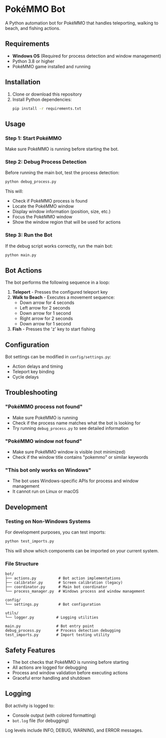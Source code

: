 # PokéMMO Bot

A Python automation bot for PokéMMO that handles teleporting, walking to beach, and fishing actions.

## Requirements

- **Windows OS** (Required for process detection and window management)
- Python 3.8 or higher
- PokéMMO game installed and running

## Installation

1. Clone or download this repository
2. Install Python dependencies:
   ```bash
   pip install -r requirements.txt
   ```

## Usage

### Step 1: Start PokéMMO
Make sure PokéMMO is running before starting the bot.

### Step 2: Debug Process Detection
Before running the main bot, test the process detection:

```bash
python debug_process.py
```

This will:
- Check if PokéMMO process is found
- Locate the PokéMMO window
- Display window information (position, size, etc.)
- Focus the PokéMMO window
- Show the window region that will be used for actions

### Step 3: Run the Bot
If the debug script works correctly, run the main bot:

```bash
python main.py
```

## Bot Actions

The bot performs the following sequence in a loop:

1. **Teleport** - Presses the configured teleport key
2. **Walk to Beach** - Executes a movement sequence:
   - Down arrow for 4 seconds
   - Left arrow for 2 seconds  
   - Down arrow for 1 second
   - Right arrow for 2 seconds
   - Down arrow for 1 second
3. **Fish** - Presses the 'z' key to start fishing

## Configuration

Bot settings can be modified in `config/settings.py`:

- Action delays and timing
- Teleport key binding
- Cycle delays

## Troubleshooting

### "PokéMMO process not found"
- Make sure PokéMMO is running
- Check if the process name matches what the bot is looking for
- Try running `debug_process.py` to see detailed information

### "PokéMMO window not found"
- Make sure PokéMMO window is visible (not minimized)
- Check if the window title contains "pokemmo" or similar keywords

### "This bot only works on Windows"
- The bot uses Windows-specific APIs for process and window management
- It cannot run on Linux or macOS

## Development

### Testing on Non-Windows Systems
For development purposes, you can test imports:

```bash
python test_imports.py
```

This will show which components can be imported on your current system.

### File Structure
```
bot/
├── actions.py          # Bot action implementations
├── calibrator.py       # Screen calibration (legacy)
├── coordinator.py      # Main bot coordinator
└── process_manager.py  # Windows process and window management

config/
└── settings.py         # Bot configuration

utils/
└── logger.py          # Logging utilities

main.py                # Bot entry point
debug_process.py       # Process detection debugging
test_imports.py        # Import testing utility
```

## Safety Features

- The bot checks that PokéMMO is running before starting
- All actions are logged for debugging
- Process and window validation before executing actions
- Graceful error handling and shutdown

## Logging

Bot activity is logged to:
- Console output (with colored formatting)
- `bot.log` file (for debugging)

Log levels include INFO, DEBUG, WARNING, and ERROR messages.
